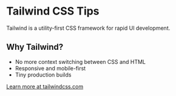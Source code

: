 # Tailwind CSS Tips

Tailwind is a utility-first CSS framework for rapid UI development.

## Why Tailwind?

- No more context switching between CSS and HTML
- Responsive and mobile-first
- Tiny production builds

[Learn more at tailwindcss.com](https://tailwindcss.com)
